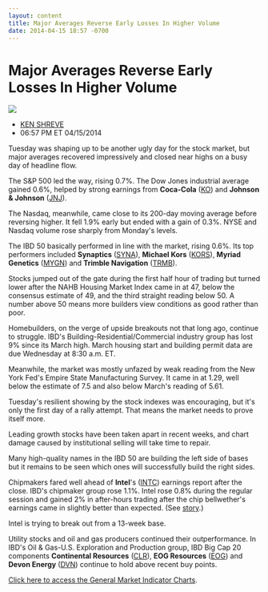 ```yaml
---
layout: content
title: Major Averages Reverse Early Losses In Higher Volume
date: 2014-04-15 18:57 -0700
---
```



Major Averages Reverse Early Losses In Higher Volume
=====================================================


![](https://www.investors.com/wp-content/uploads/ibd-migrated-images/MPv_140416_635331736145756190.png)

* [KEN SHREVE](https://www.investors.com/author/shrevek/ "Posts by KEN SHREVE")
* 06:57 PM ET 04/15/2014




Tuesday was shaping up to be another ugly day for the stock market, but major averages recovered impressively and closed near highs on a busy day of headline flow.

  

The S&P 500 led the way, rising 0.7%. The Dow Jones industrial average gained 0.6%, helped by strong earnings from **Coca-Cola** ([KO](https://research.investors.com/quote.aspx?symbol=KO)) and **Johnson & Johnson** ([JNJ](https://research.investors.com/quote.aspx?symbol=JNJ)).

  

The Nasdaq, meanwhile, came close to its 200-day moving average before reversing higher. It fell 1.9% early but ended with a gain of 0.3%. NYSE and Nasdaq volume rose sharply from Monday's levels.

  

The IBD 50 basically performed in line with the market, rising 0.6%. Its top performers included **Synaptics** ([SYNA](https://research.investors.com/quote.aspx?symbol=SYNA)), **Michael Kors** ([KORS](https://research.investors.com/quote.aspx?symbol=KORS)), **Myriad Genetics** ([MYGN](https://research.investors.com/quote.aspx?symbol=MYGN)) and **Trimble Navigation** ([TRMB](https://research.investors.com/quote.aspx?symbol=TRMB)).

  

Stocks jumped out of the gate during the first half hour of trading but turned lower after the NAHB Housing Market Index came in at 47, below the consensus estimate of 49, and the third straight reading below 50. A number above 50 means more builders view conditions as good rather than poor.

  

Homebuilders, on the verge of upside breakouts not that long ago, continue to struggle. IBD's Building-Residential/Commercial industry group has lost 9% since its March high. March housing start and building permit data are due Wednesday at 8:30 a.m. ET.

  

Meanwhile, the market was mostly unfazed by weak reading from the New York Fed's Empire State Manufacturing Survey. It came in at 1.29, well below the estimate of 7.5 and also below March's reading of 5.61.

  

Tuesday's resilient showing by the stock indexes was encouraging, but it's only the first day of a rally attempt. That means the market needs to prove itself more.

  

Leading growth stocks have been taken apart in recent weeks, and chart damage caused by institutional selling will take time to repair.

  

Many high-quality names in the IBD 50 are building the left side of bases but it remains to be seen which ones will successfully build the right sides.

  

Chipmakers fared well ahead of **Intel**'s ([INTC](https://research.investors.com/quote.aspx?symbol=INTC)) earnings report after the close. IBD's chipmaker group rose 1.1%. Intel rose 0.8% during the regular session and gained 2% in after-hours trading after the chip bellwether's earnings came in slightly better than expected. (See [story](http://news.investors.com/technology/041514-697269-intc-stock-rises-on-q1-earnings-q1-shows-pc-sales-stabilizing-data-center-up.htm).)

  

Intel is trying to break out from a 13-week base.

  

Utility stocks and oil and gas producers continued their outperformance. In IBD's Oil & Gas-U.S. Exploration and Production group, IBD Big Cap 20 components **Continental Resources** ([CLR](https://research.investors.com/quote.aspx?symbol=CLR)), **EOG Resources** ([EOG](https://research.investors.com/quote.aspx?symbol=EOG)) and **Devon Energy** ([DVN](https://research.investors.com/quote.aspx?symbol=DVN)) continue to hold above recent buy points.

  

[Click here to access the General Market Indicator Charts](https://www.investors.com/pdf/GMI_041614_NEW.pdf).




